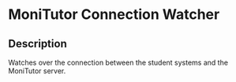 # MoniTutor Connection Watcher

## Description

Watches over the connection between the student systems and the MoniTutor server. 
